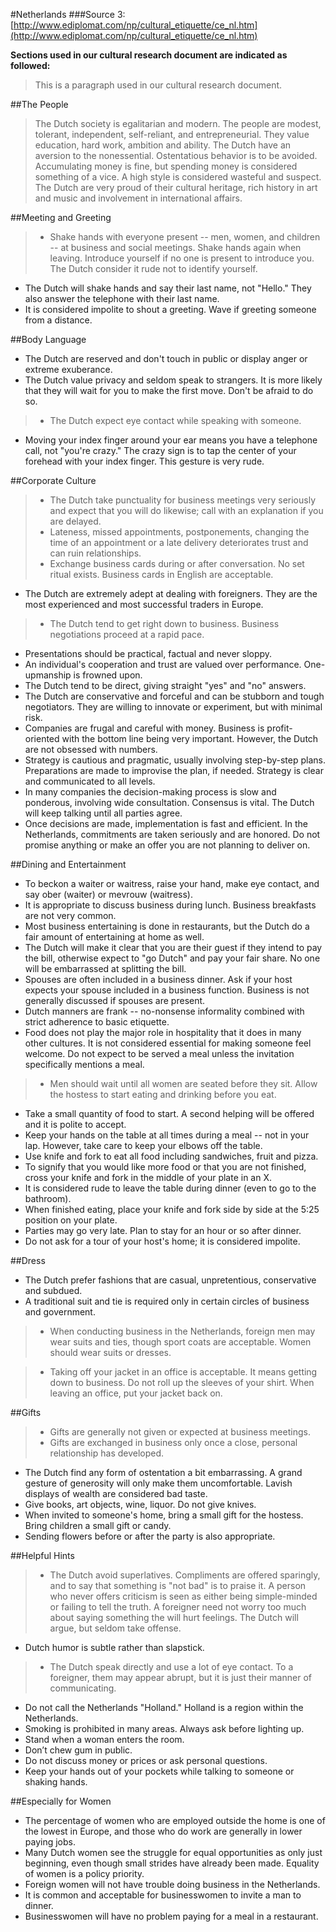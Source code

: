 #Netherlands
###Source 3: [http://www.ediplomat.com/np/cultural_etiquette/ce_nl.htm](http://www.ediplomat.com/np/cultural_etiquette/ce_nl.htm)

__Sections used in our cultural research document are indicated as followed:__
>  This is a paragraph used in our cultural research document.

##The People

> The Dutch society is egalitarian and modern. The people are modest, tolerant, independent, self-reliant, and entrepreneurial. They value education, hard work, ambition and ability. The Dutch have an aversion to the nonessential. Ostentatious behavior is to be avoided. Accumulating money is fine, but spending money is considered something of a vice. A high style is considered wasteful and suspect. The Dutch are very proud of their cultural heritage, rich history in art and music and involvement in international affairs.


##Meeting and Greeting

> * Shake hands with everyone present -- men, women, and children -- at business and social meetings. Shake hands again when leaving. Introduce yourself if no one is present to introduce you. The Dutch consider it rude not to identify yourself.

* The Dutch will shake hands and say their last name, not "Hello." They also answer the telephone with their last name.
* It is considered impolite to shout a greeting. Wave if greeting someone from a distance.


##Body Language

* The Dutch are reserved and don't touch in public or display anger or extreme exuberance.
* The Dutch value privacy and seldom speak to strangers. It is more likely that they will wait for you to make the first move. Don't be afraid to do so.

> * The Dutch expect eye contact while speaking with someone.

* Moving your index finger around your ear means you have a telephone call, not "you're crazy." The crazy sign is to tap the center of your forehead with your index finger. This gesture is very rude.


##Corporate Culture

> * The Dutch take punctuality for business meetings very seriously and expect that you will do likewise; call with an explanation if you are delayed.
> * Lateness, missed appointments, postponements, changing the time of an appointment or a late delivery deteriorates trust and can ruin relationships.
> * Exchange business cards during or after conversation. No set ritual exists. Business cards in English are acceptable.

* The Dutch are extremely adept at dealing with foreigners. They are the most experienced and most successful traders in Europe.

> * The Dutch tend to get right down to business. Business negotiations proceed at a rapid pace.

* Presentations should be practical, factual and never sloppy.
* An individual's cooperation and trust are valued over performance. One-upmanship is frowned upon.
* The Dutch tend to be direct, giving straight "yes" and "no" answers.
* The Dutch are conservative and forceful and can be stubborn and tough negotiators. They are willing to innovate or experiment, but with minimal risk.
* Companies are frugal and careful with money. Business is profit-oriented with the bottom line being very important. However, the Dutch are not obsessed with numbers.
* Strategy is cautious and pragmatic, usually involving step-by-step plans. Preparations are made to improvise the plan, if needed. Strategy is clear and communicated to all levels.
* In many companies the decision-making process is slow and ponderous, involving wide consultation. Consensus is vital. The Dutch will keep talking until all parties agree.
* Once decisions are made, implementation is fast and efficient.
In the Netherlands, commitments are taken seriously and are honored. Do not promise anything or make an offer you are not planning to deliver on.


##Dining and Entertainment

* To beckon a waiter or waitress, raise your hand, make eye contact, and say ober (waiter) or mevrouw (waitress).
* It is appropriate to discuss business during lunch. Business breakfasts are not very common.
* Most business entertaining is done in restaurants, but the Dutch do a fair amount of entertaining at home as well.
* The Dutch will make it clear that you are their guest if they intend to pay the bill, otherwise expect to "go Dutch" and pay your fair share. No one will be embarrassed at splitting the bill.
* Spouses are often included in a business dinner. Ask if your host expects your spouse included in a business function. Business is not generally discussed if spouses are present.
* Dutch manners are frank -- no-nonsense informality combined with strict adherence to basic etiquette.
* Food does not play the major role in hospitality that it does in many other cultures. It is not considered essential for making someone feel welcome. Do not expect to be served a meal unless the invitation specifically mentions a meal.

> * Men should wait until all women are seated before they sit. Allow the hostess to start eating and drinking before you eat.

* Take a small quantity of food to start. A second helping will be offered and it is polite to accept.
* Keep your hands on the table at all times during a meal -- not in your lap. However, take care to keep your elbows off the table.
* Use knife and fork to eat all food including sandwiches, fruit and pizza.
* To signify that you would like more food or that you are not finished, cross your knife and fork in the middle of your plate in an X.
* It is considered rude to leave the table during dinner (even to go to the bathroom).
* When finished eating, place your knife and fork side by side at the 5:25 position on your plate.
* Parties may go very late. Plan to stay for an hour or so after dinner.
* Do not ask for a tour of your host's home; it is considered impolite.


##Dress

* The Dutch prefer fashions that are casual, unpretentious, conservative and subdued.
* A traditional suit and tie is required only in certain circles of business and government.

> * When conducting business in the Netherlands, foreign men may wear suits and ties, though sport coats are acceptable. Women should wear suits or dresses.

> * Taking off your jacket in an office is acceptable. It means getting down to business. Do not roll up the sleeves of your shirt. When leaving an office, put your jacket back on.


##Gifts

> * Gifts are generally not given or expected at business meetings.
> * Gifts are exchanged in business only once a close, personal relationship has developed.

* The Dutch find any form of ostentation a bit embarrassing. A grand gesture of generosity will only make them uncomfortable. Lavish displays of wealth are considered bad taste.
* Give books, art objects, wine, liquor. Do not give knives.
* When invited to someone's home, bring a small gift for the hostess. Bring children a small gift or candy.
* Sending flowers before or after the party is also appropriate.


##Helpful Hints

> * The Dutch avoid superlatives. Compliments are offered sparingly, and to say that something is "not bad" is to praise it. A person who never offers criticism is seen as either being simple-minded or failing to tell the truth. A foreigner need not worry too much about saying something the will hurt feelings. The Dutch will argue, but seldom take offense.

* Dutch humor is subtle rather than slapstick.

> * The Dutch speak directly and use a lot of eye contact. To a foreigner, them may appear abrupt, but it is just their manner of communicating.

* Do not call the Netherlands "Holland." Holland is a region within the Netherlands.
* Smoking is prohibited in many areas. Always ask before lighting up.
* Stand when a woman enters the room.
* Don’t chew gum in public.
* Do not discuss money or prices or ask personal questions.
* Keep your hands out of your pockets while talking to someone or shaking hands.


##Especially for Women

* The percentage of women who are employed outside the home is one of the lowest in Europe, and those who do work are generally in lower paying jobs.
* Many Dutch women see the struggle for equal opportunities as only just beginning, even though small strides have already been made. Equality of women is a policy priority.
* Foreign women will not have trouble doing business in the Netherlands.
* It is common and acceptable for businesswomen to invite a man to dinner.
* Businesswomen will have no problem paying for a meal in a restaurant.